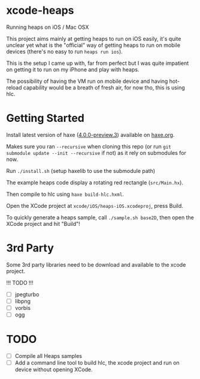 # xcode-heaps

Running heaps on iOS / Mac OSX

This project aims mainly at getting heaps to run on iOS easily, it's quite 
unclear yet what is the "official" way of getting heaps to run on mobile 
devices (there's no easy to run `heaps run ios`).

This is the setup I came up with, far from perfect but I was quite impatient 
on getting it to run on my iPhone and play with heaps.

The possibility of having the VM run on mobile device and having hot-reload
capability would be a breath of fresh air, for now tho, this is using hlc.

# Getting Started

Install latest version of haxe ([4.0.0-preview.3](https://haxe.org/download/version/4.0.0-preview.3/)) available on [haxe.org](https://haxe.org/).

Makes sure you ran `--recursive` when cloning this repo (or run `git submodule update --init --recursive` if not) 
as it rely on submodules for now.

Run `./install.sh` (setup haxelib to use the submodule path)

The example heaps code display a rotating red rectangle (`src/Main.hx`).

Then compile to hlc using `haxe build-hlc.hxml`.

Open the XCode project at `xcode/iOS/heaps-iOS.xcodeproj`, press Build.

To quickly generate a heaps sample, call `./sample.sh base2D`, then open the XCode project and hit "Build"!

# 3rd Party

Some 3rd party libraries need to be download and available to the xcode project.

!!! TODO !!!

- [ ] jpegturbo
- [ ] libpng
- [ ] vorbis
- [ ] ogg

# TODO

- [ ] Compile all Heaps samples
- [ ] Add a command line tool to build hlc, the xcode project and run on device without opening XCode.
